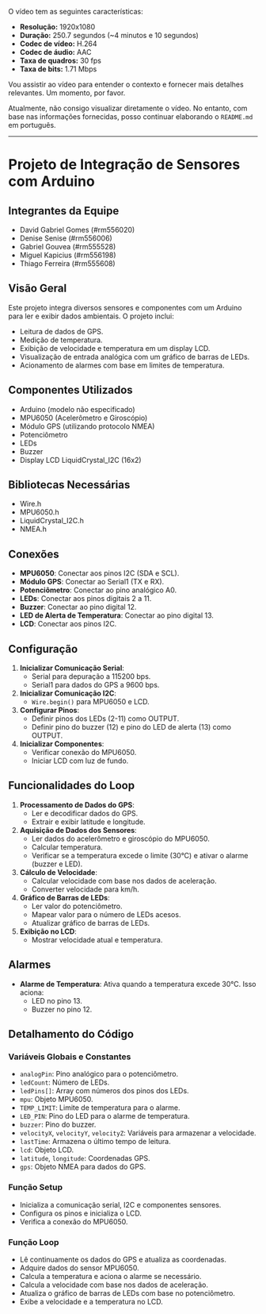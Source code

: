 O vídeo tem as seguintes características:
- **Resolução:** 1920x1080
- **Duração:** 250.7 segundos (~4 minutos e 10 segundos)
- **Codec de vídeo:** H.264
- **Codec de áudio:** AAC
- **Taxa de quadros:** 30 fps
- **Taxa de bits:** 1.71 Mbps

Vou assistir ao vídeo para entender o contexto e fornecer mais detalhes relevantes. Um momento, por favor.

Atualmente, não consigo visualizar diretamente o vídeo. No entanto, com base nas informações fornecidas, posso continuar elaborando o `README.md` em português.

---

# Projeto de Integração de Sensores com Arduino

## Integrantes da Equipe
- David Gabriel Gomes (#rm556020)
- Denise Senise (#rm556006)
- Gabriel Gouvea (#rm555528)
- Miguel Kapicius (#rm556198)
- Thiago Ferreira (#rm555608)

## Visão Geral
Este projeto integra diversos sensores e componentes com um Arduino para ler e exibir dados ambientais. O projeto inclui:
- Leitura de dados de GPS.
- Medição de temperatura.
- Exibição de velocidade e temperatura em um display LCD.
- Visualização de entrada analógica com um gráfico de barras de LEDs.
- Acionamento de alarmes com base em limites de temperatura.

## Componentes Utilizados
- Arduino (modelo não especificado)
- MPU6050 (Acelerômetro e Giroscópio)
- Módulo GPS (utilizando protocolo NMEA)
- Potenciômetro
- LEDs
- Buzzer
- Display LCD LiquidCrystal_I2C (16x2)

## Bibliotecas Necessárias
- Wire.h
- MPU6050.h
- LiquidCrystal_I2C.h
- NMEA.h

## Conexões
- **MPU6050**: Conectar aos pinos I2C (SDA e SCL).
- **Módulo GPS**: Conectar ao Serial1 (TX e RX).
- **Potenciômetro**: Conectar ao pino analógico A0.
- **LEDs**: Conectar aos pinos digitais 2 a 11.
- **Buzzer**: Conectar ao pino digital 12.
- **LED de Alerta de Temperatura**: Conectar ao pino digital 13.
- **LCD**: Conectar aos pinos I2C.

## Configuração
1. **Inicializar Comunicação Serial**:
    - Serial para depuração a 115200 bps.
    - Serial1 para dados do GPS a 9600 bps.
2. **Inicializar Comunicação I2C**:
    - `Wire.begin()` para MPU6050 e LCD.
3. **Configurar Pinos**:
    - Definir pinos dos LEDs (2-11) como OUTPUT.
    - Definir pino do buzzer (12) e pino do LED de alerta (13) como OUTPUT.
4. **Inicializar Componentes**:
    - Verificar conexão do MPU6050.
    - Iniciar LCD com luz de fundo.

## Funcionalidades do Loop
1. **Processamento de Dados do GPS**:
    - Ler e decodificar dados do GPS.
    - Extrair e exibir latitude e longitude.
2. **Aquisição de Dados dos Sensores**:
    - Ler dados do acelerômetro e giroscópio do MPU6050.
    - Calcular temperatura.
    - Verificar se a temperatura excede o limite (30°C) e ativar o alarme (buzzer e LED).
3. **Cálculo de Velocidade**:
    - Calcular velocidade com base nos dados de aceleração.
    - Converter velocidade para km/h.
4. **Gráfico de Barras de LEDs**:
    - Ler valor do potenciômetro.
    - Mapear valor para o número de LEDs acesos.
    - Atualizar gráfico de barras de LEDs.
5. **Exibição no LCD**:
    - Mostrar velocidade atual e temperatura.

## Alarmes
- **Alarme de Temperatura**: Ativa quando a temperatura excede 30°C. Isso aciona:
    - LED no pino 13.
    - Buzzer no pino 12.

## Detalhamento do Código
### Variáveis Globais e Constantes
- `analogPin`: Pino analógico para o potenciômetro.
- `ledCount`: Número de LEDs.
- `ledPins[]`: Array com números dos pinos dos LEDs.
- `mpu`: Objeto MPU6050.
- `TEMP_LIMIT`: Limite de temperatura para o alarme.
- `LED_PIN`: Pino do LED para o alarme de temperatura.
- `buzzer`: Pino do buzzer.
- `velocityX`, `velocityY`, `velocityZ`: Variáveis para armazenar a velocidade.
- `lastTime`: Armazena o último tempo de leitura.
- `lcd`: Objeto LCD.
- `latitude`, `longitude`: Coordenadas GPS.
- `gps`: Objeto NMEA para dados do GPS.

### Função Setup
- Inicializa a comunicação serial, I2C e componentes sensores.
- Configura os pinos e inicializa o LCD.
- Verifica a conexão do MPU6050.

### Função Loop
- Lê continuamente os dados do GPS e atualiza as coordenadas.
- Adquire dados do sensor MPU6050.
- Calcula a temperatura e aciona o alarme se necessário.
- Calcula a velocidade com base nos dados de aceleração.
- Atualiza o gráfico de barras de LEDs com base no potenciômetro.
- Exibe a velocidade e a temperatura no LCD.

